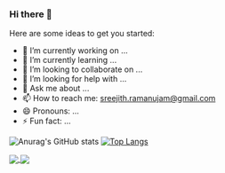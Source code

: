 ### Hi there 👋



Here are some ideas to get you started:

- 🔭 I’m currently working on ...
- 🌱 I’m currently learning ...
- 👯 I’m looking to collaborate on ...
- 🤔 I’m looking for help with ...
- 💬 Ask me about ...
- 📫 How to reach me: sreejith.ramanujam@gmail.com
- 😄 Pronouns: ...
- ⚡ Fun fact: ...

![Anurag's GitHub stats](https://github-readme-stats.vercel.app/api?username=sreeju123&show_icons=true&theme=material-palenight&layout=compact)   [![Top Langs](https://github-readme-stats.vercel.app/api/top-langs/?username=sreeju123&langs_count=8&layout=compact)](https://github.com/sreeju123/github-readme-stats)


<a href="https://github.com/sreeju123/SeleniumAutomationFramework">
  <img align="center" src="https://github-readme-stats.vercel.app/api/pin/?username=sreeju123&repo=SeleniumAutomationFramework" />
</a>
<a href="https://github.com/sreeju123/RestAssuredTestNGFramework">
  <img align="center" src="https://github-readme-stats.vercel.app/api/pin/?username=sreeju123&repo=RestAssuredTestNGFramework" />
</a>
